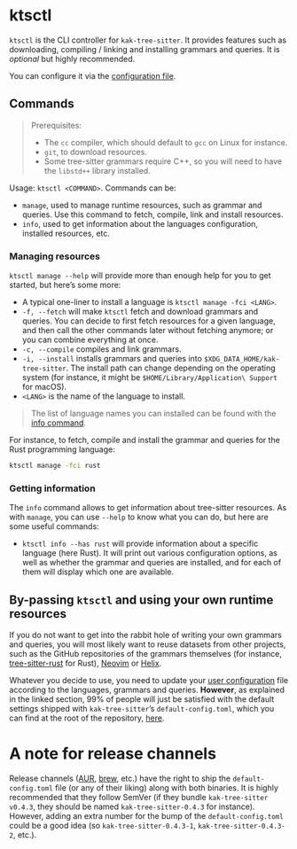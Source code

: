 # ktsctl

`ktsctl` is the CLI controller for `kak-tree-sitter`. It provides features such as downloading, compiling / linking and
installing grammars and queries. It is _optional_ but highly recommended.

You can configure it via the [configuration file](configuration.md).

## Commands

> Prerequisites:
>
> - The `cc` compiler, which should default to `gcc` on Linux for instance.
> - `git`, to download resources.
> - Some tree-sitter grammars require C++, so you will need to have the `libstd++` library installed.

Usage: `ktsctl <COMMAND>`. Commands can be:

- `manage`, used to manage runtime resources, such as grammar and queries. Use this command to fetch, compile, link
  and install resources.
- `info`, used to get information about the languages configuration, installed resources, etc.

### Managing resources

`ktsctl manage --help` will provide more than enough help for you to get started, but here’s some more:

- A typical one-liner to install a language is `ktsctl manage -fci <LANG>`.
- `-f, --fetch` will make `ktsctl` fetch and download grammars and queries. You can decide to first fetch resources for
  a given language, and then call the other commands later without fetching anymore; or you can combine everything at
  once.
- `-c, --compile` compiles and link grammars.
- `-i, --install` installs grammars and queries into `$XDG_DATA_HOME/kak-tree-sitter`. The install path can change
  depending on the operating system (for instance, it might be `$HOME/Library/Application\ Support` for macOS).
- `<LANG>` is the name of the language to install.

> The list of language names you can installed can be found with the [info command](#getting-information).

For instance, to fetch, compile and install the grammar and queries for the Rust programming language:

```sh
ktsctl manage -fci rust
```

### Getting information

The `info` command allows to get information about tree-sitter resources. As with `manage`, you can use `--help` to know
what you can do, but here are some useful commands:

- `ktsctl info --has rust` will provide information about a specific language (here Rust). It will print out various
  configuration options, as well as whether the grammar and queries are installed, and for each of them will display
  which one are available.

## By-passing `ktsctl` and using your own runtime resources

If you do not want to get into the rabbit hole of writing your own grammars and queries, you will most likely want to
reuse datasets from other projects, such as the GitHub repositories of the grammars themselves (for instance,
[tree-sitter-rust] for Rust), [Neovim] or [Helix].

Whatever you decide to use, you need to update your [user configuration](configuration.md) file according to the
languages, grammars and queries. **However**, as explained in the linked section, 99% of people will just be satisfied
with the default settings shipped with `kak-tree-sitter`’s `default-config.toml`, which you can find at the root of the
repository, [here](https://github.com/hadronized/kak-tree-sitter/blob/master/default-config.toml).

# A note for release channels

Release channels ([AUR], [brew], etc.) have the right to ship the `default-config.toml` file (or any of their liking)
along with both binaries. It is highly recommended that they follow SemVer (if they bundle `kak-tree-sitter v0.4.3`,
they should be named `kak-tree-sitter-0.4.3` for instance). However, adding an extra number for the bump of the
`default-config.toml` could be a good idea (so `kak-tree-sitter-0.4.3-1`, `kak-tree-sitter-0.4.3-2`, etc.).

[tree-sitter-rust]: https://github.com/tree-sitter/tree-sitter-rust/tree/master/queries
[Neovim]: https://github.com/nvim-treesitter/nvim-treesitter/tree/master/queries
[Helix]: https://github.com/helix-editor/helix/tree/master/runtime/queries
[AUR]: https://aur.archlinux.org
[brew]: https://brew.sh

